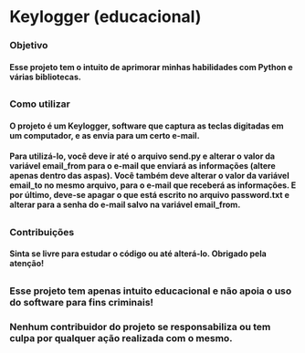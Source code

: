 # Keylogger (educacional)

### Objetivo
#### Esse projeto tem o intuito de aprimorar minhas habilidades com Python e várias bibliotecas. 
##
### Como utilizar
#### O projeto é um Keylogger, software que captura as teclas digitadas em um computador, e as envia para um certo e-mail.
#### Para utilizá-lo, você deve ir até o arquivo send.py e alterar o valor da variável email_from para o e-mail que enviará as informações (altere apenas dentro das aspas). Você também deve alterar o valor da variável email_to no mesmo arquivo, para o e-mail que receberá as informações. E por último, deve-se apagar o que está escrito no arquivo password.txt e alterar para a senha do e-mail salvo na variável email_from.
##
### Contribuições
#### Sinta se livre para estudar o código ou até alterá-lo. Obrigado pela atenção! 
## 

### Esse projeto tem apenas intuito educacional e não apoia o uso do software para fins criminais!

### Nenhum contribuidor do projeto se responsabiliza ou tem culpa por qualquer ação realizada com o mesmo.


